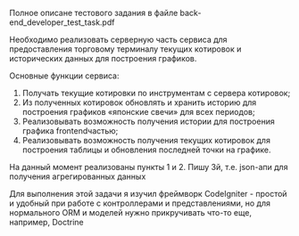 Полное описане тестового задания в файле back-end_developer_test_task.pdf 

Необходимо реализовать серверную часть сервиса для предоставления торговому терминалу текущих котировок и исторических данных для построения графиков.

Основные функции сервиса:
1. Получать текущие котировки по инструментам с сервера котировок;
2. Из полученных котировок обновлять и хранить историю для построения графиков
«японские свечи» для всех периодов;
3. Реализовывать возможность получения истории для построения графика
frontend­частью;
4. Реализовывать возможность получения текущих котировок для построения
таблицы и обновления последней точки на графике.

На данный момент реализованы пункты 1 и 2. Пишу 3й, т.е. json-апи для получения агрегированных данных

Для выполнения этой задачи я изучил фреймворк CodeIgniter - простой и удобный при работе с контроллерами и представлениями, но для нормального ORM и моделей нужно прикручивать что-то еще, например, Doctrine
